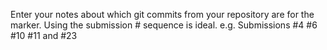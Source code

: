 Enter your notes about which git commits from your repository are for the marker. Using the submission # sequence is ideal. e.g. Submissions #4 #6 #10 #11 and #23
